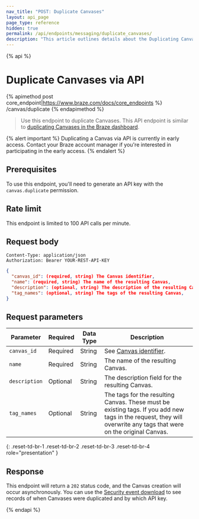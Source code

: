 ```yaml
---
nav_title: "POST: Duplicate Canvases"
layout: api_page
page_type: reference
hidden: true
permalink: /api/endpoints/messaging/duplicate_canvases/
description: "This article outlines details about the Duplicating Canvases endpoint."
---
```


{% api %}
# Duplicate Canvases via API
{% apimethod post core_endpoint|https://www.braze.com/docs/core_endpoints %} 
/canvas/duplicate
{% endapimethod %}

> Use this endpoint to duplicate Canvases. This API endpoint is similar to [duplicating Canvases in the Braze dashboard][1].

{% alert important %}
Duplicating a Canvas via API is currently in early access. Contact your Braze account manager if you're interested in participating in the early access.
{% endalert %}

## Prerequisites

To use this endpoint, you'll need to generate an API key with the `canvas.duplicate` permission.

## Rate limit

This endpoint is limited to 100 API calls per minute.

## Request body

```
Content-Type: application/json
Authorization: Bearer YOUR-REST-API-KEY
```

```json
{
  "canvas_id": (required, string) The Canvas identifier,
  "name": (required, string) The name of the resulting Canvas,
  "description": (optional, string) The description of the resulting Canvas,
  "tag_names": (optional, string) The tags of the resulting Canvas,
}
```

## Request parameters

| Parameter | Required | Data Type | Description |
| --------- | ---------| --------- | ----------- |
|`canvas_id`| Required | String | See [Canvas identifier]({{site.baseurl}}/api/identifier_types/). |
|`name`| Required | String | The name of the resulting Canvas. |
|`description`| Optional | String | The description field for the resulting Canvas. |
|`tag_names` | Optional | String | The tags for the resulting Canvas. These must be existing tags. If you add new tags in the request, they will overwrite any tags that were on the original Canvas. |
{: .reset-td-br-1 .reset-td-br-2 .reset-td-br-3  .reset-td-br-4 role="presentation" }

## Response

This endpoint will return a `202` status code, and the Canvas creation will occur asynchronously. You can use the [Security event download][2] to see records of when Canvases were duplicated and by which API key.

[1]: {{site.baseurl}}/user_guide/engagement_tools/campaigns/managing_campaigns/duplicating_segments_and_campaigns#duplicating-segments-campaigns-and-canvases
[2]: {{site.baseurl}}/user_guide/administrative/app_settings/company_settings/security_settings/?redirected=true#security-event-download

{% endapi %}
